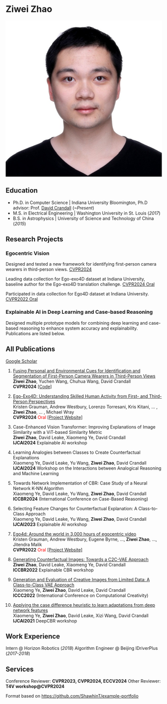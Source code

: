 # Ziwei Zhao
![Ziwei Zhao](/assets/ziweizhao.jpg)
## Education
- Ph.D. in Computer Science | Indiana University Bloomington, Ph.D advisor: Prof. [David Crandall](https://homes.luddy.indiana.edu/djcran/) (_~Present_)								       		
- M.S. in Electrical Engineering	| Washington University in St. Louis (_2017_)	 			        		
- B.S. in Astrophysics | University of Science and Technology of China (_2015_)

## Research Projects
### Egocentric Vision
Designed and tested a new framework for identifying first-person camera wearers in third-person views. [CVPR2024](https://openaccess.thecvf.com/content/CVPR2024/papers/Zhao_Fusing_Personal_and_Environmental_Cues_for_Identification_and_Segmentation_of_CVPR_2024_paper.pdf)

Leading data collection for Ego-exo4D dataset at Indiana University, baseline author for the Ego-exo4D translation challenge. [CVPR2024 Oral](https://arxiv.org/abs/2311.18259)

Participated in data collection for Ego4D dataset at Indiana University. [CVPR2022 Oral](https://arxiv.org/abs/2110.07058)

### Explainable AI in Deep Learning and Case-based Reasoning
Designed multiple prototype models for combining deep learning and case-based reasoning to enhance system accuracy and explainability. Publications are listed below.

## All Publications
[Google Scholar](https://scholar.google.com/citations?user=m0Sw09YAAAAJ)

1. [Fusing Personal and Environmental Cues for Identification and Segmentation of First-Person Camera Wearers in Third-Person Views](https://openaccess.thecvf.com/content/CVPR2024/papers/Zhao_Fusing_Personal_and_Environmental_Cues_for_Identification_and_Segmentation_of_CVPR_2024_paper.pdf) \
**Ziwei Zhao**, Yuchen Wang, Chuhua Wang, David Crandall \
**CVPR2024** [[Code]](https://github.com/ziweizhao1993/PEN)

2. [Ego-Exo4D: Understanding Skilled Human Activity from First- and Third-Person Perspectives](https://arxiv.org/abs/2311.18259) \
Kristen Grauman, Andrew Westbury, Lorenzo Torresani, Kris Kitani, ... ,
**Ziwei Zhao**, ... , Michael Wray \
**CVPR2024** <span style="color:red">Oral</span> [[Project Website]](https://ego-exo4d-data.org/)

3. Case-Enhanced Vision Transformer: Improving Explanations of Image Similarity with a ViT-based Similarity Metric \
**Ziwei Zhao**, David Leake, Xiaomeng Ye, David Crandall \
**IJCAI2024** Explainable AI workshop

4. Learning Analogies between Classes to Create Counterfactual Explanations \
Xiaomeng Ye, David Leake, Yu Wang, **Ziwei Zhao**, David Crandall \
**IJCAI2024** Workshop on the Interactions between Analogical Reasoning and Machine Learning

5. Towards Network Implementation of CBR: Case Study of a Neural Network K-NN Algorithm \
Xiaomeng Ye, David Leake, Yu Wang, **Ziwei Zhao**, David Crandall \
**ICCBR2024** (International Conference on Case-Based Reasoning)
  
6. Selecting Feature Changes for Counterfactual Explanation: A Class-to-Class Approach \
Xiaomeng Ye, David Leake, Yu Wang, **Ziwei Zhao**, David Crandall \
**IJCAI2023** Explainable AI workshop

7. [Ego4d: Around the world in 3,000 hours of egocentric video](https://arxiv.org/abs/2110.07058) \
Kristen Grauman, Andrew Westbury, Eugene Byrne, ..., **Ziwei Zhao**, ..., Jitendra Malik \
**CVPR2022** <span style="color:red">Oral</span> [[Project Website]](https://ego4d-data.org/)

8. [Generating Counterfactual Images: Towards a C2C-VAE Approach](https://www.researchgate.net/profile/Xiaomeng-Ye/publication/363847340_Generating_Counterfactual_Images_Towards_a_C2C-VAE_Approach/links/6334888a769781354ea1b535/Generating-Counterfactual-Images-Towards-a-C2C-VAE-Approach.pdf) \
**Ziwei Zhao**, David Leake, Xiaomeng Ye, David Crandall \
**ICCBR2022** Explainable CBR workshop

9. [Generation and Evaluation of Creative Images from Limited Data: A Class-to-Class VAE Approach](https://computationalcreativity.net/iccc22/wp-content/uploads/2022/06/ICCC-2022_21L_Ye-et-al..pdf) \
Xiaomeng Ye, **Ziwei Zhao**, David Leake, David Crandall \
**ICCC2022** (International Conference on Computational Creativity)

10. [Applying the case difference heuristic to learn adaptations from deep network features](https://arxiv.org/abs/2107.07095) \
Xiaomeng Ye, **Ziwei Zhao**, David Leake, Xizi Wang, David Crandall \
**IJCAI2021** DeepCBR workshop

## Work Experience
Intern @ Horizon Robotics (_2018_)
Algorithm Engineer @ Beijing IDriverPlus (_2017-2018_)

## Services
Conference Reviewer: **CVPR2023, CVPR2024, ECCV2024**
Other Reviewer: **T4V workshop@CVPR2024**




Format based on https://github.com/ShawhinT/example-portfolio
